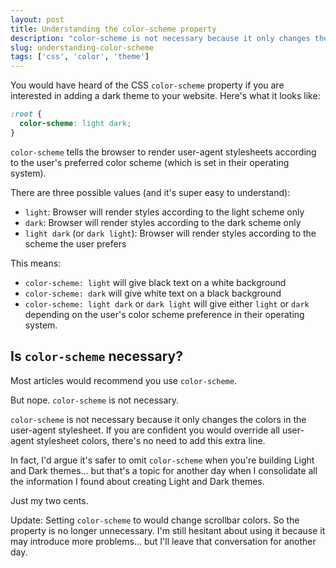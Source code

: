 ```yaml
---
layout: post
title: Understanding the color-scheme property
description: "color-scheme is not necessary because it only changes the colors in the user-agent stylesheet. If you are confident you would override all user-agent stylesheet colors, there's no need to add this extra line."
slug: understanding-color-scheme
tags: ['css', 'color', 'theme']
---
```


You would have heard of the CSS `color-scheme` property if you are interested in adding a dark theme to your website. Here's what it looks like:

```css
:root {
  color-scheme: light dark;
}
```

<!-- more -->

`color-scheme` tells the browser to render user-agent stylesheets according to the user's preferred color scheme (which is set in their operating system).

There are three possible values (and it's super easy to understand):

- `light`: Browser will render styles according to the light scheme only
- `dark`: Browser will render styles according to the dark scheme only
- `light dark` (or `dark light`): Browser will render styles according to the scheme the user prefers

This means:

- `color-scheme: light` will give black text on a white background
- `color-scheme: dark` will give white text on a black background
- `color-scheme: light dark` or `dark light` will give either `light` or `dark` depending on the user's color scheme preference in their operating system.

## Is `color-scheme` necessary?

Most articles would recommend you use `color-scheme`.

But nope. `color-scheme` is not necessary.

`color-scheme` is not necessary because it only changes the colors in the user-agent stylesheet. If you are confident you would override all user-agent stylesheet colors, there's no need to add this extra line.

In fact, I'd argue it's safer to omit `color-scheme` when you're building Light and Dark themes... but that's a topic for another day when I consolidate all the information I found about creating Light and Dark themes.

Just my two cents.

Update: Setting `color-scheme` to would change scrollbar colors. So the property is no longer unnecessary. I'm still hesitant about using it because it may introduce more problems... but I'll leave that conversation for another day.
